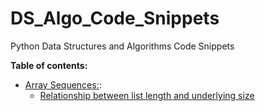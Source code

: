 # DS_Algo_Code_Snippets
Python Data Structures and Algorithms Code Snippets

**Table of contents:**
* [Array Sequences:](/code_snippets/01_Array_Sequences):
    * [Relationship between list length and underlying size](/code_snippets/01_Array_Sequences/Number_01.py)